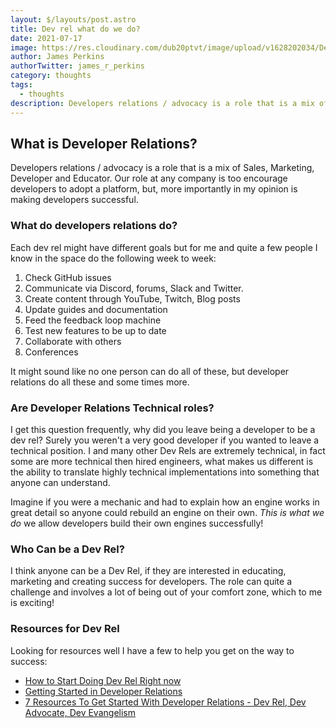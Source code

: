 ```yaml
---
layout: $/layouts/post.astro
title: Dev rel what do we do?
date: 2021-07-17
image: https://res.cloudinary.com/dub20ptvt/image/upload/v1628202034/Dev_Rel_What_do_we_do_zgjkqq.png
author: James Perkins
authorTwitter: james_r_perkins
category: thoughts
tags:
  - thoughts
description: Developers relations / advocacy is a role that is a mix of Sales, Marketing, Developer and Educator. Our role at any company is too encourage developers to adopt a platform, but, more importantly in my opinion is making developers successful.
---
```


## What is Developer Relations?

Developers relations / advocacy is a role that is a mix of Sales, Marketing, Developer and Educator. Our role at any company is too encourage developers to adopt a platform, but, more importantly in my opinion is making developers successful.

### What do developers relations do?

Each dev rel might have different goals but for me and quite a few people I know in the space do the following week to week:

1. Check GitHub issues
2. Communicate via Discord, forums, Slack and Twitter.
3. Create content through YouTube, Twitch, Blog posts
4. Update guides and documentation
5. Feed the feedback loop machine
6. Test new features to be up to date
7. Collaborate with others
8. Conferences

It might sound like no one person can do all of these, but developer relations do all these and some times more.

### Are Developer Relations Technical roles?

I get this question frequently, why did you leave being a developer to be a dev rel? Surely you weren't a very good developer if you wanted to leave a technical position. I and many other Dev Rels are extremely technical, in fact some are more technical then hired engineers, what makes us different is the ability to translate highly technical implementations into something that anyone can understand.

Imagine if you were a mechanic and had to explain how an engine works in great detail so anyone could rebuild an engine on their own. _This is what we do_ we allow developers build their own engines successfully!

### Who Can be a Dev Rel?

I think anyone can be a Dev Rel, if they are interested in educating, marketing and creating success for developers. The role can quite a challenge and involves a lot of being out of your comfort zone, which to me is exciting!

### Resources for Dev Rel

Looking for resources well I have a few to help you get on the way to success:

- [How to Start Doing Dev Rel Right now](https://samjulien.hashnode.dev/how-to-start-doing-dev-rel-right-now-cknoolj8l0lynlps12kqvdkvj)
- [Getting Started in Developer Relations](https://learn.samjulien.com/getting-started-in-developer-relations)
- [7 Resources To Get Started With Developer Relations - Dev Rel, Dev Advocate, Dev Evangelism](https://catalins.tech/7-resources-to-get-started-with-developer-relations-dev-rel-dev-advocate-dev-evangelism)
